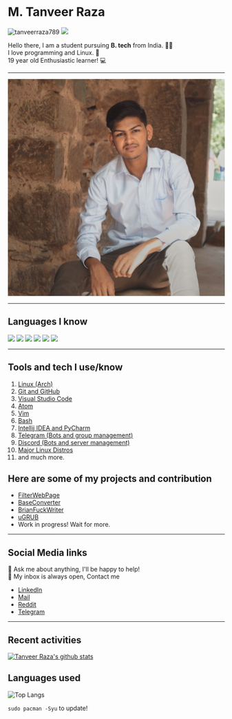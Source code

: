 # M. Tanveer Raza
 <p align="left">  <img src=https://komarev.com/ghpvc/?username=tanveerraza789 alt=tanveerraza789> 
<img src=https://img.shields.io/github/followers/tanveerraza789?label=Followers&style=flat>
</p> 
 

Hello there, I am a student pursuing **B. tech** from India. 👨‍💻 <br>
I love programming and Linux. 🤖 <br>
19 year old Enthusiastic learner! 💻 <br>

---

![Me.jpg](https://github.com/tanveerraza789/tanveerraza789/raw/master/ME.jpeg)

---

## Languages I know
 <p align="left"> 
 <img src="https://img.shields.io/badge/C-%E2%98%85%E2%98%85%E2%98%85%E2%98%85%E2%98%85-brightgreen" >
 <img src="https://img.shields.io/badge/C%2B%2B-%E2%98%85%E2%98%85%E2%98%85%E2%98%85%E2%98%85-brightgreen" >
 <img src="https://img.shields.io/badge/Java-%E2%98%85%E2%98%85%E2%98%85%E2%98%85%E2%98%86-brightgreen" >
 <img src="https://img.shields.io/badge/Python-%E2%98%85%E2%98%85%E2%98%85%E2%98%86%E2%98%86-brightgreen" >
 <img src="https://img.shields.io/badge/JavaScript-%E2%98%85%E2%98%85%E2%98%85%E2%98%86%E2%98%86-brightgreen" >
 <img src="https://img.shields.io/badge/HTML/CSS-%E2%98%85%E2%98%85%E2%98%85%E2%98%86%E2%98%86-brightgreen" >
 </p>

---
## Tools and tech I use/know
1. [Linux (Arch)](archlinux.org)
2. [Git and GitHub](git-scm.com)
3. [Visual Studio Code](https://code.visualstudio.com/)
4. [Atom](atom.io)
5. [Vim](vim.org)
6. [Bash](https://en.wikipedia.org/wiki/Bash_%28Unix_shell%29)
7. [Intellij IDEA and PyCharm](https://www.jetbrains.com/idea/)
8. [Telegram (Bots and group management)](telegram.org)
9. [Discord (Bots and server management)](https://discord.com/)
10. [Major Linux Distros](distrowatch.com)
11. and much more.
## Here are some of my projects and contribution

 - [FilterWebPage](https://tanveerraza789.github.io/FilterWebPage/)
 - [BaseConverter](https://github.com/tanveerraza789/BaseConverter)
 - [BrianFuckWriter](https://github.com/tanveerraza789/BrainFuckWriter)
 - [uGRUB](https://github.com/tanveerraza789/uGRUB)
 - Work in progress! Wait for more.
---

## Social Media links
💬 Ask me about anything, I'll be happy to help! <br>
💬 My inbox is always open, Contact me
 - [LinkedIn](https://www.linkedin.com/in/tanveer-r-542145108/)
 - [Mail](mailto:tanveerraza789@gmail.com) 
 - [Reddit](https://www.reddit.com/user/atamakahere)
 - [Telegram](http://t.me/atamakahere)
 
---
## Recent activities
[![Tanveer Raza's github stats](https://github-readme-stats.vercel.app/api?username=tanveerraza789)](github.com/tanveerraza789)

## Languages used
![Top Langs](https://github-readme-stats.vercel.app/api/top-langs/?username=tanveerraza789)


``` sudo pacman -Syu ``` to update!
